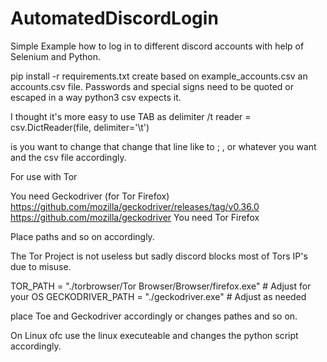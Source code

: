 # AutomatedDiscordLogin

Simple Example how to log in to different discord accounts with help of Selenium and Python.

pip install -r requirements.txt
create based on example_accounts.csv an accounts.csv file.
Passwords and special signs need to be quoted or escaped in a way python3 csv expects it.

I thought it's more easy to use TAB as delimiter /t
            reader = csv.DictReader(file, delimiter='\t')

is you want to change that change that line like to ; , or whatever you want and the csv file accordingly.

For use with Tor

You need Geckodriver (for Tor Firefox) 
https://github.com/mozilla/geckodriver/releases/tag/v0.36.0
https://github.com/mozilla/geckodriver
You need Tor Firefox

Place paths and so on accordingly.

The Tor Project is not useless but sadly discord blocks most of Tors IP's due to misuse.

TOR_PATH = "./torbrowser/Tor Browser/Browser/firefox.exe"  # Adjust for your OS
GECKODRIVER_PATH = "./geckodriver.exe"  # Adjust as needed

place Toe and Geckodriver accordingly or changes pathes and so on.

On Linux ofc use the linux executeable and changes the python script accordingly.